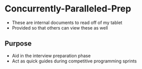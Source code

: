 # Concurrently-Paralleled-Prep
- These are internal documents to read off of my tablet
- Provided so that others can view these as well

## Purpose
- Aid in the interview preparation phase
- Act as quick guides during competitive programming sprints
